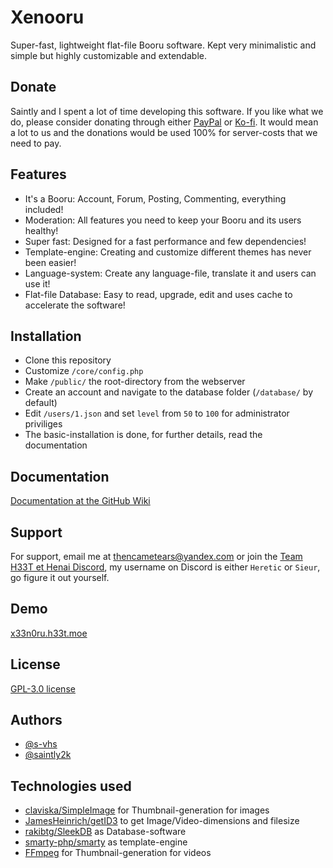 # Xenooru

Super-fast, lightweight flat-file Booru software. Kept very minimalistic and simple but highly customizable and extendable.

## Donate

Saintly and I spent a lot of time developing this software. If you like what we do, please consider donating through either [PayPal](https://paypal.me/WOLFRAMEdev) or [Ko-fi](https://ko-fi.com/saintly). It would mean a lot to us and the donations would be used 100% for server-costs that we need to pay.

## Features

- It's a Booru: Account, Forum, Posting, Commenting, everything included!
- Moderation: All features you need to keep your Booru and its users healthy!
- Super fast: Designed for a fast performance and few dependencies!
- Template-engine: Creating and customize different themes has never been easier!
- Language-system: Create any language-file, translate it and users can use it!
- Flat-file Database: Easy to read, upgrade, edit and uses cache to accelerate the software!

## Installation

- Clone this repository
- Customize `/core/config.php`
- Make `/public/` the root-directory from the webserver
- Create an account and navigate to the database folder (`/database/` by default)
- Edit `/users/1.json` and set `level` from `50` to `100` for administrator priviliges
- The basic-installation is done, for further details, read the documentation

## Documentation

[Documentation at the GitHub Wiki](https://github.com/s-vhs/Xenooru/Wiki)

## Support

For support, email me at [thencametears@yandex.com](mailto:thencametears@yandex.com) or join the [Team H33T et Henai Discord](https://discord.gg/uahG2fKVvg), my username on Discord is either `Heretic` or `Sieur`, go figure it out yourself.

## Demo

[x33n0ru.h33t.moe](https://x33n0ru.h33t.moe)

## License

[GPL-3.0 license](https://github.com/s-vhs/Xenooru/blob/main/LICENSE)

## Authors

- [@s-vhs](https://www.github.com/s-vhs)
- [@saintly2k](https://www.github.com/saintly2k)

## Technologies used

- [claviska/SimpleImage](https://github.com/claviska/SimpleImage) for Thumbnail-generation for images
- [JamesHeinrich/getID3](https://github.com/JamesHeinrich/getID3) to get Image/Video-dimensions and filesize
- [rakibtg/SleekDB](https://github.com/rakibtg/SleekDB) as Database-software
- [smarty-php/smarty](https://github.com/smarty-php/smarty) as template-engine
- [FFmpeg](https://ffmpeg.org) for Thumbnail-generation for videos